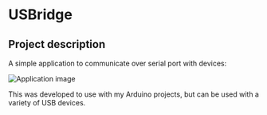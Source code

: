 # USBridge

## Project description

A simple application to communicate over serial port with devices:

![Application image](https://image.ibb.co/bQ9bse/img.png)

This was developed to use with my Arduino projects, but can be used with a variety of USB devices.
